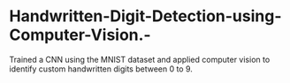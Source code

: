 # Handwritten-Digit-Detection-using-Computer-Vision.-
Trained a CNN using the MNIST dataset and applied computer vision to identify custom handwritten digits between 0 to 9.
